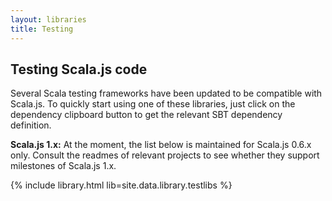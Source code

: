 ```yaml
---
layout: libraries
title: Testing
---
```


## Testing Scala.js code

Several Scala testing frameworks have been updated to be compatible with Scala.js. To quickly start using one of these
libraries, just click on the dependency clipboard button to get the relevant SBT dependency definition.

**Scala.js 1.x:** At the moment, the list below is maintained for Scala.js 0.6.x only.
Consult the readmes of relevant projects to see whether they support milestones of Scala.js 1.x.

{% include library.html lib=site.data.library.testlibs %}






